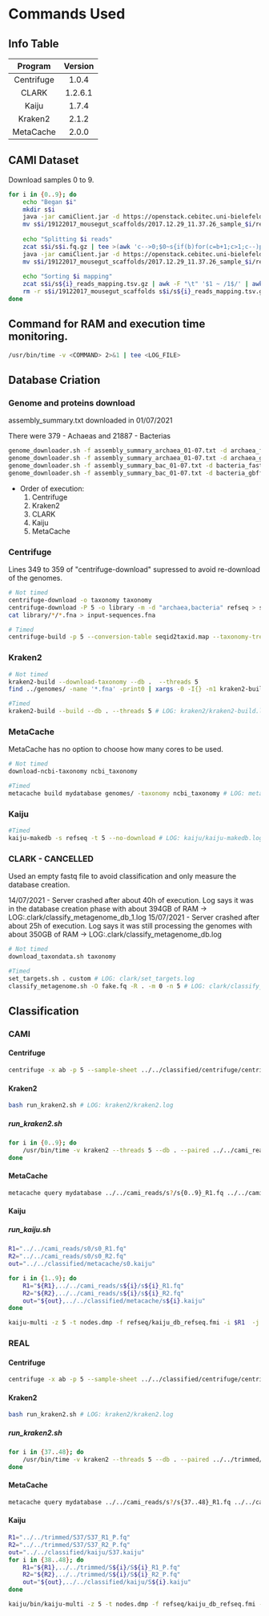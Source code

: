 # Commands Used

## Info Table

| Program    | Version |
|:----------:|:-------:|
| Centrifuge | 1.0.4   |
| CLARK      | 1.2.6.1 |
| Kaiju      | 1.7.4   |
| Kraken2    | 2.1.2   |
| MetaCache  | 2.0.0   |

## CAMI Dataset

Download samples 0 to 9.

```bash
for i in {0..9}; do
    echo "Began $i"
    mkdir s$i
    java -jar camiClient.jar -d https://openstack.cebitec.uni-bielefeld.de:8080/swift/v1/CAMISIM_MOUSEGUT s$i -p 2017.12.29_11.37.26_sample_$i/reads/anonymous_reads.fq.gz
    mv s$i/19122017_mousegut_scaffolds/2017.12.29_11.37.26_sample_$i/reads/anonymous_reads.fq.gz s$i/s$i.fq.gz
    
    echo "Splitting $i reads"
    zcat s$i/s$i.fq.gz | tee >(awk 'c-->0;$0~s{if(b)for(c=b+1;c>1;c--)print r[(NR-c+1)%b];print;c=a}b{r[NR%b]=$0}' b=0 a=3 s="/1" > s$i/s${i}_R1.fq) | awk 'c-->0;$0~s{if(b)for(c=b+1;c>1;c   --)print r[(NR-c+1)%b];print;c=a}b{r[NR%b]=$0}' b=0 a=3 s="/2" > s$i/s${i}_R2.fq
    java -jar camiClient.jar -d https://openstack.cebitec.uni-bielefeld.de:8080/swift/v1/CAMISIM_MOUSEGUT s$i -p 2017.12.29_11.37.26_sample_$i/reads/reads_mapping.tsv.gz
    mv s$i/19122017_mousegut_scaffolds/2017.12.29_11.37.26_sample_$i/reads/reads_mapping.tsv.gz s$i/s${i}_reads_mapping.tsv.gz
    
    echo "Sorting $i mapping"
    zcat s$i/s${i}_reads_mapping.tsv.gz | awk -F "\t" '$1 ~ /1$/' | awk -F "\t" '{gsub(/\/1/,"",$1)}1' OFS="\t" | sort -t$'\t' -n -k1.4 > s$i/s${i}_reads_mapping.tsv
    rm -r s$i/19122017_mousegut_scaffolds s$i/s${i}_reads_mapping.tsv.gz
done
```

## Command for RAM and execution time monitoring.

```bash
/usr/bin/time -v <COMMAND> 2>&1 | tee <LOG_FILE>
```

## Database Criation

### Genome and proteins download

assembly_summary.txt downloaded in 01/07/2021

There were 379 - Achaeas and  21887 - Bacterias

```bash
genome_downloader.sh -f assembly_summary_archaea_01-07.txt -d archaea_fasta
genome_downloader.sh -f assembly_summary_archaea_01-07.txt -d archaea_gbff -p
genome_downloader.sh -f assembly_summary_bac_01-07.txt -d bacteria_fasta
genome_downloader.sh -f assembly_summary_bac_01-07.txt -d bacteria_gbff -p
```

- Order of execution:
    1. Centrifuge
    2. Kraken2
    3. CLARK
    4. Kaiju
    5. MetaCache

### Centrifuge

Lines 349 to 359 of "centrifuge-download" supressed to avoid re-download of the genomes.

```bash
# Not timed
centrifuge-download -o taxonomy taxonomy
centrifuge-download -P 5 -o library -m -d "archaea,bacteria" refseq > seqid2taxid.map
cat library/*/*.fna > input-sequences.fna

# Timed
centrifuge-build -p 5 --conversion-table seqid2taxid.map --taxonomy-tree taxonomy/nodes.dmp --name-table taxonomy/names.dmp input-sequences.fna ab # LOG: centrifuge/centrifuge-build.log
```

### Kraken2

```bash
# Not timed
kraken2-build --download-taxonomy --db .  --threads 5
find ../genomes/ -name '*.fna' -print0 | xargs -0 -I{} -n1 kraken2-build --add-to-library {} --db .

#Timed
kraken2-build --build --db . --threads 5 # LOG: kraken2/kraken2-build.log
```

### MetaCache

MetaCache has no option to choose how many cores to be used.

```bash
# Not timed
download-ncbi-taxonomy ncbi_taxonomy

#Timed
metacache build mydatabase genomes/ -taxonomy ncbi_taxonomy # LOG: metacache/metacache_build.log
```

### Kaiju

```bash
#Timed
kaiju-makedb -s refseq -t 5 --no-download # LOG: kaiju/kaiju-makedb.log
```

### CLARK - CANCELLED

Used an empty fastq file to avoid classification and only measure the database creation.

14/07/2021 - Server crashed after about 40h of execution. Log says it was in the database creation phase with about 394GB of RAM -> LOG:.clark/classify_metagenome_db_1.log
15/07/2021 - Server crashed after about 25h of execution. Log says it was still processing the genomes with about 350GB of RAM -> LOG:.clark/classify_metagenome_db.log

```bash
# Not timed
download_taxondata.sh taxonomy

#Timed
set_targets.sh . custom # LOG: clark/set_targets.log
classify_metagenome.sh -O fake.fq -R . -m 0 -n 5 # LOG: clark/classify_metagenome_db.log
```

## Classification

### CAMI

#### Centrifuge

```bash
centrifuge -x ab -p 5 --sample-sheet ../../classified/centrifuge/centrifuge_sheet.tsv -q # LOG: centrifuge/centrifuge.log
```

#### Kraken2

```bash
bash run_kraken2.sh # LOG: kraken2/kraken2.log
```

##### run_kraken2.sh

```bash
for i in {0..9}; do
    /usr/bin/time -v kraken2 --threads 5 --db . --paired ../../cami_reads/s${i}/s${i}_R{1,2}.fq --report ../../classified/kraken2/${i}/${i}.report.krk --output ../../classified/kraken2/${i}/${i}.out.krk 2>&1 | tee ../../logs/kraken2/kraken2_s${i}.log
done
```

#### MetaCache

```bash
metacache query mydatabase ../../cami_reads/s?/s{0..9}_R1.fq ../../cami_reads/s?/s{0..9}_R2.fq -pairfiles -split-out ../../classified/metacache/metacache -taxids-only -omit-ranks -threads 5 -lowest species -separator '\t' # LOG: metacache/metacache_query.log
```

#### Kaiju

##### run_kaiju.sh

```bash
R1="../../cami_reads/s0/s0_R1.fq"
R2="../../cami_reads/s0/s0_R2.fq"
out="../../classified/metacache/s0.kaiju"

for i in {1..9}; do
    R1="${R1},../../cami_reads/s${i}/s${i}_R1.fq"
    R2="${R2},../../cami_reads/s${i}/s${i}_R2.fq"
    out="${out},../../classified/metacache/s${i}.kaiju"
done

kaiju-multi -z 5 -t nodes.dmp -f refseq/kaiju_db_refseq.fmi -i $R1  -j $R2 -o $out 2>&1 # LOG: kaiju/kaiju-multi.log
```


### REAL

#### Centrifuge

```bash
centrifuge -x ab -p 5 --sample-sheet ../../classified/centrifuge/centrifuge_sheet.tsv -q # LOG: centrifuge/centrifuge.log
```

#### Kraken2

```bash
bash run_kraken2.sh # LOG: kraken2/kraken2.log
```

##### run_kraken2.sh

```bash
for i in {37..48}; do
    /usr/bin/time -v kraken2 --threads 5 --db . --paired ../../trimmed/S${i}/S${i}_R{1,2}_P.fq --report ../../classified/kraken2/S${i}/S${i}.report.krk --output ../../classified/kraken2/S${i}/S${i}.out.krk 2>&1 | tee ../../logs_real/kraken2/S${i}.krklog
done
```

#### MetaCache

```bash
metacache query mydatabase ../../cami_reads/s?/s{37..48}_R1.fq ../../cami_reads/s?/s{37..48}_R2.fq -pairfiles -split-out ../../classified/metacache/metacache -taxids-only -omit-ranks -threads 5 -lowest species -separator '\t' # LOG: metacache/metacache_query.log
```

#### Kaiju

```bash
R1="../../trimmed/S37/S37_R1_P.fq"
R2="../../trimmed/S37/S37_R2_P.fq"
out="../../classified/kaiju/S37.kaiju"
for i in {38..48}; do
    R1="${R1},../../trimmed/S${i}/S${i}_R1_P.fq"
    R2="${R2},../../trimmed/S${i}/S${i}_R2_P.fq"
    out="${out},../../classified/kaiju/S${i}.kaiju"
done

kaiju/bin/kaiju-multi -z 5 -t nodes.dmp -f refseq/kaiju_db_refseq.fmi -i $R1 -j $R2 -o $out # LOG: kaiju/kaiju.log
```

